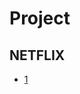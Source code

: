 # Project

## NETFLIX
 - [1](https://velog.io/@heechang96/API-%EC%9A%94%EC%B2%AD-%EA%B3%BC%EC%A0%95%EC%97%90%EC%84%9C-%EC%98%A4%EB%A5%98%ED%95%B4%EA%B2%B0)
